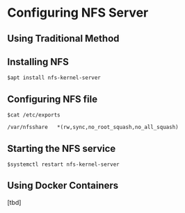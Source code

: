 # Configuring NFS Server 

## Using Traditional Method

## Installing NFS 

```
$apt install nfs-kernel-server
```

## Configuring NFS file

```
$cat /etc/exports

/var/nfsshare   *(rw,sync,no_root_squash,no_all_squash)
```

##  Starting the NFS service

```
$systemctl restart nfs-kernel-server
```

## Using Docker Containers

[tbd]
